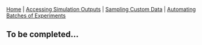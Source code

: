 [Home](https://github.com/laurencejbelliott/Spatial_Sampling_MRS_Simulation/) | [Accessing Simulation Outputs](/docs/sim-outputs.md) | [Sampling Custom Data](/docs/custom-data.md) | [Automating Batches of Experiments](/docs/batch-experiments.md)

## To be completed...